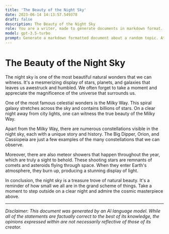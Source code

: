 ```yaml
---
title: 'The Beauty of the Night Sky'
date: 2023-06-14 14:13:57.549378
draft: false
description: The Beauty of the Night Sky
role: You are a writer, made to generate documents in markdown format. It is very important that all of the documents you generate are in valid markdown format.
model: gpt-3.5-turbo
prompt: Generate a markdown formatted document about a random topic. At the bottom, include a disclaimer explaining that the document was generated by you. The first line of the document should be the title. Make sure that the entire document is in proper markdown format, using a mix of various tags to make the document visually appealing.
---
```


# The Beauty of the Night Sky

The night sky is one of the most beautiful natural wonders that we can witness. It's a mesmerizing display of stars, planets, and galaxies that leaves us awestruck and humbled. We often forget to take a moment and appreciate the magnificence of the universe that surrounds us.

One of the most famous celestial wonders is the Milky Way. This spiral galaxy stretches across the sky and contains billions of stars. On a clear night away from city lights, one can witness the true beauty of the Milky Way.

Apart from the Milky Way, there are numerous constellations visible in the night sky, each with a unique story and history. The Big Dipper, Orion, and Cassiopeia are just a few examples of the many constellations that we can observe.

Moreover, there are also meteor showers that happen throughout the year, which are truly a sight to behold. These shooting stars are remnants of comets and asteroids flying through space. When they enter Earth's atmosphere, they burn up, producing a stunning display of light.

In conclusion, the night sky is a treasure trove of natural beauty. It's a reminder of how small we all are in the grand scheme of things. Take a moment to step outside on a clear night and admire the cosmic masterpiece above.

---

*Disclaimer: This document was generated by an AI language model. While all of the statements are factually correct to the best of its knowledge, the opinions expressed within are not necessarily reflective of those of its creator.*